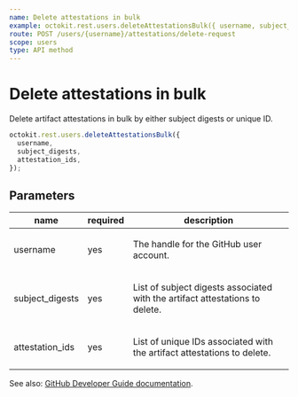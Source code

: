 ```yaml
---
name: Delete attestations in bulk
example: octokit.rest.users.deleteAttestationsBulk({ username, subject_digests, attestation_ids })
route: POST /users/{username}/attestations/delete-request
scope: users
type: API method
---
```


# Delete attestations in bulk

Delete artifact attestations in bulk by either subject digests or unique ID.

```js
octokit.rest.users.deleteAttestationsBulk({
  username,
  subject_digests,
  attestation_ids,
});
```

## Parameters

<table>
  <thead>
    <tr>
      <th>name</th>
      <th>required</th>
      <th>description</th>
    </tr>
  </thead>
  <tbody>
    <tr><td>username</td><td>yes</td><td>

The handle for the GitHub user account.

</td></tr>
<tr><td>subject_digests</td><td>yes</td><td>

List of subject digests associated with the artifact attestations to delete.

</td></tr>
<tr><td>attestation_ids</td><td>yes</td><td>

List of unique IDs associated with the artifact attestations to delete.

</td></tr>
  </tbody>
</table>

See also: [GitHub Developer Guide documentation](https://docs.github.com/rest/users/attestations#delete-attestations-in-bulk).
